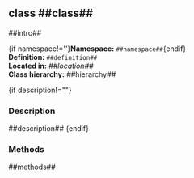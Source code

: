 class ##class## 
------------

##intro## 

{if namespace!=''}**Namespace:** `##namespace##`{endif}  
**Definition:** `##definition##`  
**Located in:** *##location##*  
**Class hierarchy:** ##hierarchy##  


{if description!=""}
### Description ###

##description## 
{endif}


### Methods ###

##methods## 
